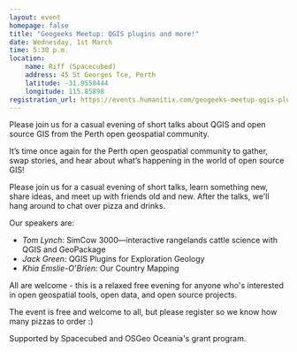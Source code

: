 ```yaml
---
layout: event
homepage: false
title: "Geogeeks Meetup: QGIS plugins and more!"
date: Wednesday, 1st March
time: 5:30 p.m.
location:
    name: Riff (Spacecubed)
    address: 45 St Georges Tce, Perth
    latitude: -31.9558444
    longitude: 115.85898
registration_url: https://events.humanitix.com/geogeeks-meetup-qgis-plugins-and-more
---
```

Please join us for a casual evening of short talks about QGIS and open source GIS from the Perth open geospatial community.

It’s time once again for the Perth open geospatial community to gather, swap stories, and hear about what’s happening in the world of open source GIS!

Please join us for a casual evening of short talks, learn something new, share ideas, and meet up with friends old and new. After the talks, we'll hang around to chat over pizza and drinks.

Our speakers are:

* *Tom Lynch:* SimCow 3000—interactive rangelands cattle science with QGIS and GeoPackage
* *Jack Green:* QGIS Plugins for Exploration Geology
* *Khia Emslie-O'Brien:* Our Country Mapping

All are welcome - this is a relaxed free evening for anyone who's interested in open geospatial tools, open data, and open source projects.

The event is free and welcome to all, but please register so we know how many pizzas to order :)

Supported by Spacecubed and OSGeo Oceania's grant program.
